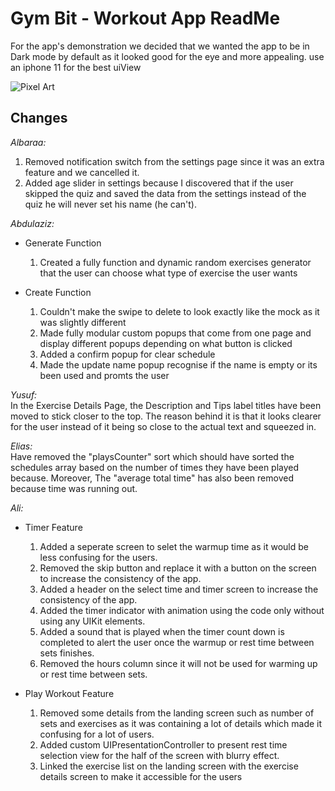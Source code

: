 # Gym Bit - Workout App ReadMe
For the app's demonstration we decided that we wanted the app to be in Dark mode by default as it looked good for the eye and more appealing. 
use an iphone 11 for the best uiView

![Pixel Art](https://media4.giphy.com/media/3oz8xOJiQ9VtnOKAIU/giphy.gif?cid=ecf05e47beuuq23qkseyb9r9qb2egz222ff8fh3xff6ldb42&rid=giphy.gif&ct=g)

## Changes
_Albaraa:_
1. Removed notification switch from the settings page since it was an extra feature and we cancelled it.
2. Added age slider in settings because I discovered that if the user skipped the quiz and saved the data from the settings
instead of the quiz he will never set his name (he can't). 

_Abdulaziz:_
* Generate Function
    1. Created a fully function and dynamic random exercises generator that the user can choose what type of exercise the user wants 

* Create Function
    1. Couldn't make the swipe to delete to look exactly like the mock as it was slightly different
    2. Made fully modular custom popups that come from one page and display different popups depending on what button is clicked 
    3. Added a confirm popup for clear schedule 
    4. Made the update name popup recognise if the name is empty or its been used and promts the user

_Yusuf:_     
In the Exercise Details Page, the Description and Tips label titles have been moved to stick closer to the top. The reason behind it is that it looks clearer for the user instead of it being so close to the actual text and squeezed in.

_Elias:_    
Have removed the "playsCounter" sort which should have sorted the schedules array based on the number of times they have been played because. Moreover, The "average total time" has also been removed because time was running out.

_Ali:_    
* Timer Feature
    1. Added a seperate screen to selet the warmup time as it would be less confusing for the users.
    2. Removed the skip button and replace it with a button on the screen to increase the consistency of the app.
    3. Added a header on the select time and timer screen to increase the consistency of the app.
    4. Added the timer indicator with animation using the code only without using any UIKit elements.
    5. Added a sound that is played when the timer count down is completed to alert the user once the warmup or rest time between sets finishes.
    6. Removed the hours column since it will not be used for warming up or rest time between sets.

* Play Workout Feature
    1. Removed some details from the landing screen such as number of sets and exercises as it was containing a lot of details which made it confusing for a lot of users.
    2. Added custom UIPresentationController to present rest time selection view for the half of the screen with blurry effect.
    3. Linked the exercise list on the landing screen with the exercise details screen to make it accessible for the users
